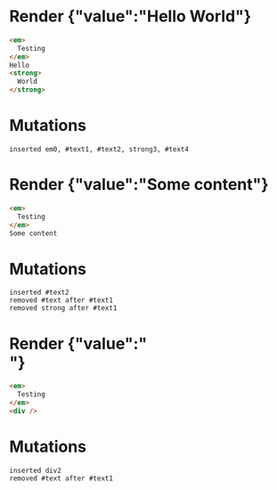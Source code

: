 # Render {"value":"Hello <strong>World</strong>"}
```html
<em>
  Testing
</em>
Hello
<strong>
  World
</strong>
```

# Mutations
```
inserted em0, #text1, #text2, strong3, #text4
```


# Render {"value":"Some content"}
```html
<em>
  Testing
</em>
Some content
```

# Mutations
```
inserted #text2
removed #text after #text1
removed strong after #text1
```


# Render {"value":"<div/>"}
```html
<em>
  Testing
</em>
<div />
```

# Mutations
```
inserted div2
removed #text after #text1
```